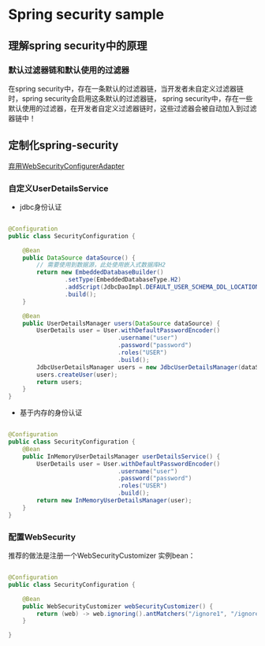 # Spring security sample

## 理解spring security中的原理

### 默认过滤器链和默认使用的过滤器

在spring security中，存在一条默认的过滤器链，当开发者未自定义过滤器链时，spring security会启用这条默认的过滤器链，
spring security中，存在一些默认使用的过滤器，在开发者自定义过滤器链时，这些过滤器会被自动加入到过滤器链中！

## 定制化spring-security

[弃用WebSecurityConfigurerAdapter](https://spring.io/blog/2022/02/21/spring-security-without-the-websecurityconfigureradapter)

### 自定义UserDetailsService

- jdbc身份认证

```java

@Configuration
public class SecurityConfiguration {

	@Bean
	public DataSource dataSource() {
		// 需要使用到数据源，此处使用嵌入式数据库H2
		return new EmbeddedDatabaseBuilder()
				.setType(EmbeddedDatabaseType.H2)
				.addScript(JdbcDaoImpl.DEFAULT_USER_SCHEMA_DDL_LOCATION)
				.build();
	}

	@Bean
	public UserDetailsManager users(DataSource dataSource) {
		UserDetails user = User.withDefaultPasswordEncoder()
							   .username("user")
							   .password("password")
							   .roles("USER")
							   .build();
		JdbcUserDetailsManager users = new JdbcUserDetailsManager(dataSource);
		users.createUser(user);
		return users;
	}
}
```

- 基于内存的身份认证

```java

@Configuration
public class SecurityConfiguration {
	@Bean
	public InMemoryUserDetailsManager userDetailsService() {
		UserDetails user = User.withDefaultPasswordEncoder()
							   .username("user")
							   .password("password")
							   .roles("USER")
							   .build();
		return new InMemoryUserDetailsManager(user);
	}
}
```

### 配置WebSecurity

推荐的做法是注册一个WebSecurityCustomizer 实例bean：

```java

@Configuration
public class SecurityConfiguration {

	@Bean
	public WebSecurityCustomizer webSecurityCustomizer() {
		return (web) -> web.ignoring().antMatchers("/ignore1", "/ignore2");
	}

}
```